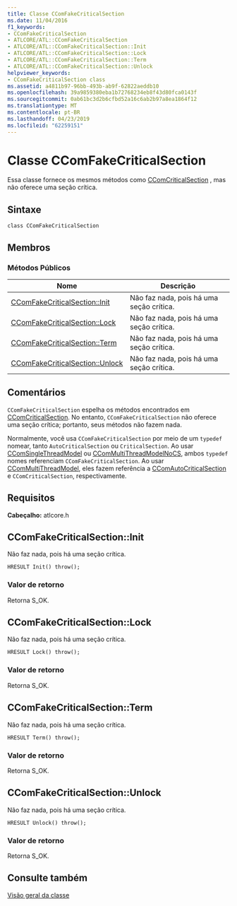 ```yaml
---
title: Classe CComFakeCriticalSection
ms.date: 11/04/2016
f1_keywords:
- CComFakeCriticalSection
- ATLCORE/ATL::CComFakeCriticalSection
- ATLCORE/ATL::CComFakeCriticalSection::Init
- ATLCORE/ATL::CComFakeCriticalSection::Lock
- ATLCORE/ATL::CComFakeCriticalSection::Term
- ATLCORE/ATL::CComFakeCriticalSection::Unlock
helpviewer_keywords:
- CComFakeCriticalSection class
ms.assetid: a4811b97-96bb-493b-ab9f-62822aeddb10
ms.openlocfilehash: 39a9859380eba1b72768234eb8f43d80fca0143f
ms.sourcegitcommit: 0ab61bc3d2b6cfbd52a16c6ab2b97a8ea1864f12
ms.translationtype: MT
ms.contentlocale: pt-BR
ms.lasthandoff: 04/23/2019
ms.locfileid: "62259151"
---
```

# <a name="ccomfakecriticalsection-class"></a>Classe CComFakeCriticalSection

Essa classe fornece os mesmos métodos como [CComCriticalSection](../../atl/reference/ccomcriticalsection-class.md) , mas não oferece uma seção crítica.

## <a name="syntax"></a>Sintaxe

```
class CComFakeCriticalSection
```

## <a name="members"></a>Membros

### <a name="public-methods"></a>Métodos Públicos

|Nome|Descrição|
|----------|-----------------|
|[CComFakeCriticalSection::Init](#init)|Não faz nada, pois há uma seção crítica.|
|[CComFakeCriticalSection::Lock](#lock)|Não faz nada, pois há uma seção crítica.|
|[CComFakeCriticalSection::Term](#term)|Não faz nada, pois há uma seção crítica.|
|[CComFakeCriticalSection::Unlock](#unlock)|Não faz nada, pois há uma seção crítica.|

## <a name="remarks"></a>Comentários

`CComFakeCriticalSection` espelha os métodos encontrados em [CComCriticalSection](../../atl/reference/ccomcriticalsection-class.md). No entanto, `CComFakeCriticalSection` não oferece uma seção crítica; portanto, seus métodos não fazem nada.

Normalmente, você usa `CComFakeCriticalSection` por meio de um `typedef` nomear, tanto `AutoCriticalSection` ou `CriticalSection`. Ao usar [CComSingleThreadModel](../../atl/reference/ccomsinglethreadmodel-class.md) ou [CComMultiThreadModelNoCS](../../atl/reference/ccommultithreadmodelnocs-class.md), ambos `typedef` nomes referenciam `CComFakeCriticalSection`. Ao usar [CComMultiThreadModel](../../atl/reference/ccommultithreadmodel-class.md), eles fazem referência a [CComAutoCriticalSection](../../atl/reference/ccomautocriticalsection-class.md) e `CComCriticalSection`, respectivamente.

## <a name="requirements"></a>Requisitos

**Cabeçalho:** atlcore.h

##  <a name="init"></a>  CComFakeCriticalSection::Init

Não faz nada, pois há uma seção crítica.

```
HRESULT Init() throw();
```

### <a name="return-value"></a>Valor de retorno

Retorna S_OK.

##  <a name="lock"></a>  CComFakeCriticalSection::Lock

Não faz nada, pois há uma seção crítica.

```
HRESULT Lock() throw();
```

### <a name="return-value"></a>Valor de retorno

Retorna S_OK.

##  <a name="term"></a>  CComFakeCriticalSection::Term

Não faz nada, pois há uma seção crítica.

```
HRESULT Term() throw();
```

### <a name="return-value"></a>Valor de retorno

Retorna S_OK.

##  <a name="unlock"></a>  CComFakeCriticalSection::Unlock

Não faz nada, pois há uma seção crítica.

```
HRESULT Unlock() throw();
```

### <a name="return-value"></a>Valor de retorno

Retorna S_OK.

## <a name="see-also"></a>Consulte também

[Visão geral da classe](../../atl/atl-class-overview.md)

